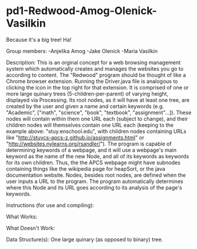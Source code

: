 pd1-Redwood-Amog-Olenick-Vasilkin
=================================

Because it's a big tree! Ha!

Group members:
-Anjelika Amog
-Jake Olenick
-Maria Vasilkin

Description:
  This is an orginal concept for a web browsing management system which automatically creates and manages the websites you go to according to content. 
  The "Redwood" program should be thought of like a Chrome browser extension. Running the Driver.java file is analogous to clicking the icon in the top right for that extension. It is comprised of one or more large quinary trees (5-children-per-parent) of varying height, displayed via Processing. Its root nodes, as it will have at least one tree, are created by the user and given a name and certain keywords (e.g. "Academic", ["math", "science", "book", "textbook", "assignment"...]). These nodes will contain within them one URL each (subject to change), and their children nodes will themselves contain one URL each (keeping to the example above: "stuy.enschool.edu", with children nodes containing URLs like "http://stuycs-apcs-z.github.io/assignments.html" or "http://websites.nylearns.org/rsandler/"). The program is capable of determining keywords of a webpage, and it will use a webpage's main keyword as the name of the new Node, and all of its keywords as keywords for its own children. Thus, the the APCS webpage might have subnodes containing things like the wikipedia page for heapSort, or the java documentation website. Nodes, besides root nodes, are defined when the user inputs a URL to the program. The program automatically determines where this Node and its URL goes according to its analysis of the page's keywords.  

Instructions (for use and compiling):

What Works:

What Doesn't Work:

Data Structure(s): One large quinary (as opposed to binary) tree. 

